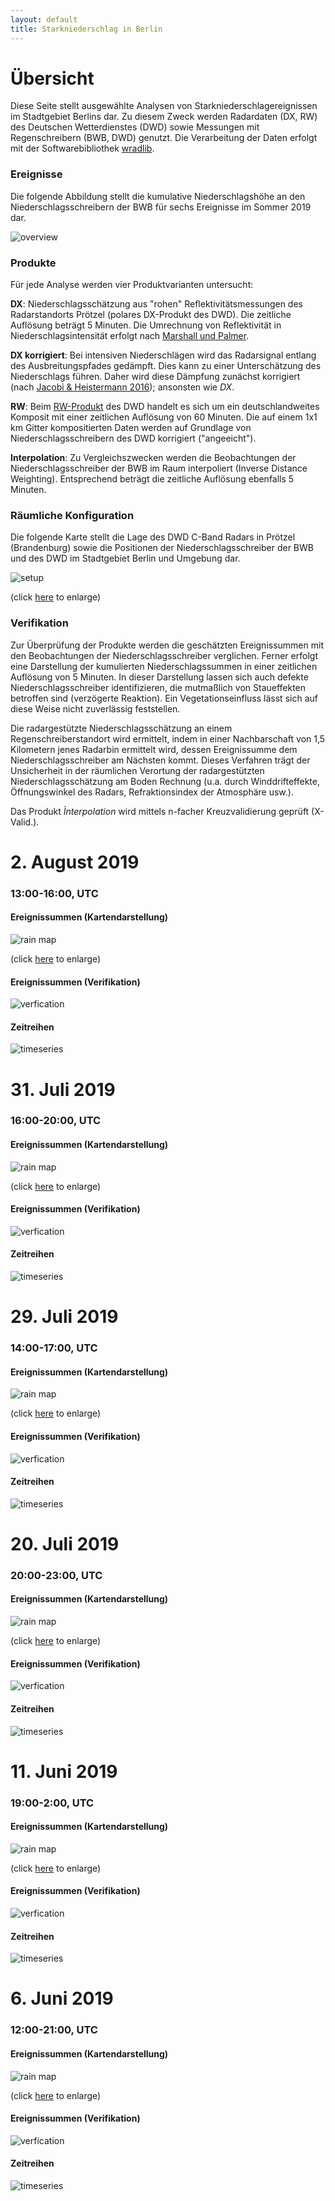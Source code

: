 ```yaml
---
layout: default
title: Starkniederschlag in Berlin
---
```


# Übersicht

Diese Seite stellt ausgewählte Analysen von Starkniederschlagereignissen im Stadtgebiet Berlins dar.
Zu diesem Zweck werden Radardaten (DX, RW) des Deutschen Wetterdienstes (DWD)
sowie Messungen mit Regenschreibern (BWB, DWD) genutzt. Die Verarbeitung der Daten erfolgt
mit der Softwarebibliothek [wradlib](https://wradlib.org).

### Ereignisse

Die folgende Abbildung stellt die kumulative Niederschlagshöhe an den Niederschlagsschreibern
der BWB für sechs Ereignisse im Sommer 2019 dar.

![overview](https://github.com/heistermann/rain-in-berlin/raw/master/docs/events/events_gauges.png "BWB-Schreiber")

### Produkte

Für jede Analyse werden vier Produktvarianten untersucht:

**DX**: Niederschlagsschätzung aus "rohen" Reflektivitätsmessungen des Radarstandorts Prötzel (polares DX-Produkt des DWD).
Die zeitliche Auflösung beträgt 5 Minuten. Die Umrechnung von Reflektivität in Niederschlagsintensität
erfolgt nach [Marshall und Palmer](https://docs.wradlib.org/en/stable/generated/wradlib.zr.r_to_z.html#wradlib.zr.r_to_z).

**DX korrigiert**: Bei intensiven Niederschlägen wird das Radarsignal entlang des Ausbreitungspfades gedämpft.
Dies kann zu einer Unterschätzung des Niederschlags führen. Daher wird diese Dämpfung zunächst korrigiert (nach [Jacobi & Heistermann 2016](https://www.tandfonline.com/doi/full/10.1080/19475705.2016.1155080)); ansonsten wie *DX*.

**RW**: Beim [RW-Produkt](https://www.dwd.de/DE/leistungen/radolan/produktuebersicht/radolan_produktuebersicht_pdf.pdf?__blob=publicationFile&v=7)
des DWD handelt es sich um ein deutschlandweites Komposit mit einer zeitlichen
Auflösung von 60 Minuten. Die auf einem 1x1 km Gitter kompositierten Daten werden
auf Grundlage von Niederschlagsschreibern des DWD korrigiert ("angeeicht").

**Interpolation**: Zu Vergleichszwecken werden die Beobachtungen der Niederschlagsschreiber der BWB
im Raum interpoliert (Inverse Distance Weighting). Entsprechend beträgt die zeitliche Auflösung
ebenfalls 5 Minuten.

### Räumliche Konfiguration

Die folgende Karte stellt die Lage des DWD C-Band Radars in Prötzel (Brandenburg) sowie
die Positionen der Niederschlagsschreiber der BWB und des DWD im Stadtgebiet Berlin und Umgebung dar.

![setup](https://github.com/heistermann/rain-in-berlin/raw/master/docs/events/setup.png "Uebersichtskarte")

(click [here](https://github.com/heistermann/rain-in-berlin/raw/master/docs/events/setup.png) to enlarge)

### Verifikation
Zur Überprüfung der Produkte werden die geschätzten Ereignissummen mit den Beobachtungen der Niederschlagsschreiber
verglichen. Ferner erfolgt eine Darstellung der kumulierten Niederschlagssummen in einer zeitlichen Auflösung von
5 Minuten. In dieser Darstellung lassen sich auch defekte Niederschlagsschreiber identifizieren, die mutmaßlich von Staueffekten
betroffen sind (verzögerte Reaktion). Ein Vegetationseinfluss lässt sich auf diese Weise nicht zuverlässig feststellen.

Die radargestützte Niederschlagsschätzung an einem Regenschreiberstandort wird ermittelt, indem in einer Nachbarschaft
von 1,5 Kilometern jenes Radarbin ermittelt wird, dessen Ereignissumme dem Niederschlagsschreiber am Nächsten kommt. Dieses
Verfahren trägt der Unsicherheit in der räumlichen Verortung der radargestützten Niederschlagsschätzung am Boden Rechnung
(u.a. durch Winddrifteffekte, Öffnungswinkel des Radars, Refraktionsindex der Atmosphäre usw.).

Das Produkt *Ìnterpolation* wird mittels n-facher Kreuzvalidierung geprüft (X-Valid.).

# 2. August 2019

### 13:00-16:00, UTC

#### Ereignissummen (Kartendarstellung)
![rain map](https://github.com/heistermann/rain-in-berlin/raw/master/docs/events/rainmap_2019-08-02.png "Rainmap 2019-08-02 13:00-16:00 UTC")

(click [here](https://github.com/heistermann/rain-in-berlin/raw/master/docs/events/rainmap_2019-08-02.png) to enlarge)

#### Ereignissummen (Verifikation)
![verfication](https://github.com/heistermann/rain-in-berlin/raw/master/docs/events/scatter_2019-08-02.png "Verification 2019-08-02 13:00-16:00 UTC")

#### Zeitreihen
![timeseries](https://github.com/heistermann/rain-in-berlin/raw/master/docs/events/cumsumproducts_2019-08-02.png "Timeseries 2019-08-02 13:00-16:00 UTC")


# 31. Juli 2019

### 16:00-20:00, UTC

#### Ereignissummen (Kartendarstellung)
![rain map](https://github.com/heistermann/rain-in-berlin/raw/master/docs/events/rainmap_2019-07-31.png "Rainmap 2019-07-31 16:00-20:00 UTC")

(click [here](https://github.com/heistermann/rain-in-berlin/raw/master/docs/events/rainmap_2019-07-31.png) to enlarge)

#### Ereignissummen (Verifikation)
![verfication](https://github.com/heistermann/rain-in-berlin/raw/master/docs/events/scatter_2019-07-31.png "Verification 2019-07-31 16:00-20:00 UTC")

#### Zeitreihen
![timeseries](https://github.com/heistermann/rain-in-berlin/raw/master/docs/events/cumsumproducts_2019-07-31.png "Timeseries 2019-07-31 16:00-20:00 UTC")


# 29. Juli 2019

### 14:00-17:00, UTC

#### Ereignissummen (Kartendarstellung)
![rain map](https://github.com/heistermann/rain-in-berlin/raw/master/docs/events/rainmap_2019-07-29.png "Rainmap 2019-07-29 14:00-17:00 UTC")

(click [here](https://github.com/heistermann/rain-in-berlin/raw/master/docs/events/rainmap_2019-07-29.png) to enlarge)

#### Ereignissummen (Verifikation)
![verfication](https://github.com/heistermann/rain-in-berlin/raw/master/docs/events/scatter_2019-07-29.png "Verification 2019-07-29 14:00-17:00 UTC")

#### Zeitreihen
![timeseries](https://github.com/heistermann/rain-in-berlin/raw/master/docs/events/cumsumproducts_2019-07-29.png "Timeseries 2019-07-29 14:00-17:00 UTC")



# 20. Juli 2019

### 20:00-23:00, UTC

#### Ereignissummen (Kartendarstellung)
![rain map](https://github.com/heistermann/rain-in-berlin/raw/master/docs/events/rainmap_2019-07-20.png "Rainmap 2019-07-20 20:00-23:00 UTC")

(click [here](https://github.com/heistermann/rain-in-berlin/raw/master/docs/events/rainmap_2019-07-20.png) to enlarge)

#### Ereignissummen (Verifikation)
![verfication](https://github.com/heistermann/rain-in-berlin/raw/master/docs/events/scatter_2019-07-20.png "Verification 2019-07-20 20:00-23:00 UTC")

#### Zeitreihen
![timeseries](https://github.com/heistermann/rain-in-berlin/raw/master/docs/events/cumsumproducts_2019-07-20.png "Timeseries 2019-07-20 20:00-23:00 UTC")


# 11. Juni 2019

### 19:00-2:00, UTC

#### Ereignissummen (Kartendarstellung)
![rain map](https://github.com/heistermann/rain-in-berlin/raw/master/docs/events/rainmap_2019-06-11.png "Rainmap 2019-06-11 19:00-2:00 UTC")

(click [here](https://github.com/heistermann/rain-in-berlin/raw/master/docs/events/rainmap_2019-06-11.png) to enlarge)

#### Ereignissummen (Verifikation)
![verfication](https://github.com/heistermann/rain-in-berlin/raw/master/docs/events/scatter_2019-06-11.png "Verification 2019-06-11 19:00-2:00 UTC")

#### Zeitreihen
![timeseries](https://github.com/heistermann/rain-in-berlin/raw/master/docs/events/cumsumproducts_2019-06-11.png "Timeseries 2019-06-11 19:00-2:00 UTC")


# 6. Juni 2019

### 12:00-21:00, UTC

#### Ereignissummen (Kartendarstellung)
![rain map](https://github.com/heistermann/rain-in-berlin/raw/master/docs/events/rainmap_2019-06-06.png "Rainmap 2019-06-06 12:00-21:00 UTC")

(click [here](https://github.com/heistermann/rain-in-berlin/raw/master/docs/events/rainmap2019-06-06.png) to enlarge)

#### Ereignissummen (Verifikation)
![verfication](https://github.com/heistermann/rain-in-berlin/raw/master/docs/events/scatter_2019-06-06.png "Verification 2019-06-06 12:00-21:00 UTC")

#### Zeitreihen
![timeseries](https://github.com/heistermann/rain-in-berlin/raw/master/docs/events/cumsumproducts_2019-06-06.png "Timeseries 2019-06-06 12:00-21:00 UTC")
